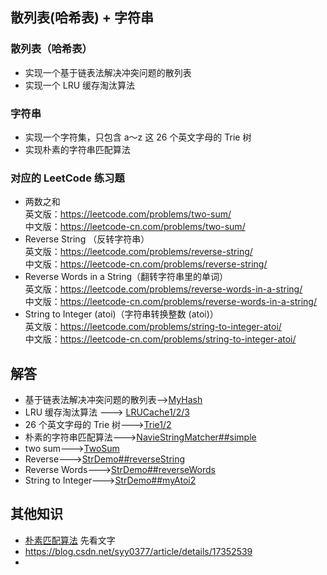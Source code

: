 ## 散列表(哈希表) + 字符串

### 散列表（哈希表） 
-   实现一个基于链表法解决冲突问题的散列表
-   实现一个 LRU 缓存淘汰算法
### 字符串
-   实现一个字符集，只包含 a～z 这 26 个英文字母的 Trie 树
-   实现朴素的字符串匹配算法

### 对应的 LeetCode 练习题
-   两数之和    
英文版：https://leetcode.com/problems/two-sum/  
中文版：https://leetcode-cn.com/problems/two-sum/   
-   Reverse String （反转字符串）  
英文版：https://leetcode.com/problems/reverse-string/   
中文版：https://leetcode-cn.com/problems/reverse-string/    
-   Reverse Words in a String（翻转字符串里的单词）    
英文版：https://leetcode.com/problems/reverse-words-in-a-string/    
中文版：https://leetcode-cn.com/problems/reverse-words-in-a-string/ 
-   String to Integer (atoi)（字符串转换整数 (atoi)）    
英文版：https://leetcode.com/problems/string-to-integer-atoi/   
中文版：https://leetcode-cn.com/problems/string-to-integer-atoi/  


## 解答
-   基于链表法解决冲突问题的散列表-->[MyHash](https://github.com/GavinAlison/leetcode/blob/master/algorithm/src/main/java/com/alison/MyHash.java)
-   LRU 缓存淘汰算法 ---> [LRUCache1/2/3](https://github.com/GavinAlison/leetcode/tree/master/algorithm/src/main/java/com/alison/LRU)
-   26 个英文字母的 Trie 树--->[Trie1/2](https://github.com/GavinAlison/leetcode/tree/master/algorithm/src/main/java/com/alison/Trie)
-   朴素的字符串匹配算法--->[NavieStringMatcher##simple](https://github.com/GavinAlison/leetcode/blob/master/algorithm/src/main/java/com/alison/NavieStringMatcher.java)
-   two sum--->[TwoSum](https://github.com/GavinAlison/leetcode/blob/master/algorithm/src/main/java/com/alison/TwoSum.java)
-   Reverse--->[StrDemo##reverseString](https://github.com/GavinAlison/leetcode/blob/master/algorithm/src/main/java/com/alison/StrDemo.java)
-   Reverse Words--->[StrDemo##reverseWords](https://github.com/GavinAlison/leetcode/blob/master/algorithm/src/main/java/com/alison/StrDemo.java)
-   String to Integer--->[StrDemo##myAtoi2](https://github.com/GavinAlison/leetcode/blob/master/algorithm/src/main/java/com/alison/StrDemo.java)


## 其他知识
-   [朴素匹配算法](https://blog.csdn.net/ylyg050518/article/details/78825387)   先看文字
-   https://blog.csdn.net/syy0377/article/details/17352539
-   
